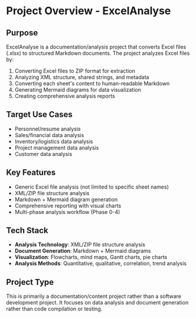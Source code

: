 # Project Overview - ExcelAnalyse

## Purpose
ExcelAnalyse is a documentation/analysis project that converts Excel files (.xlsx) to structured Markdown documents. The project analyzes Excel files by:
1. Converting Excel files to ZIP format for extraction
2. Analyzing XML structure, shared strings, and metadata
3. Converting each sheet's content to human-readable Markdown
4. Generating Mermaid diagrams for data visualization
5. Creating comprehensive analysis reports

## Target Use Cases
- Personnel/resume analysis
- Sales/financial data analysis  
- Inventory/logistics data analysis
- Project management data analysis
- Customer data analysis

## Key Features
- Generic Excel file analysis (not limited to specific sheet names)
- XML/ZIP file structure analysis
- Markdown + Mermaid diagram generation
- Comprehensive reporting with visual charts
- Multi-phase analysis workflow (Phase 0-4)

## Tech Stack
- **Analysis Technology**: XML/ZIP file structure analysis
- **Document Generation**: Markdown + Mermaid diagrams
- **Visualization**: Flowcharts, mind maps, Gantt charts, pie charts
- **Analysis Methods**: Quantitative, qualitative, correlation, trend analysis

## Project Type
This is primarily a documentation/content project rather than a software development project. It focuses on data analysis and document generation rather than code compilation or testing.